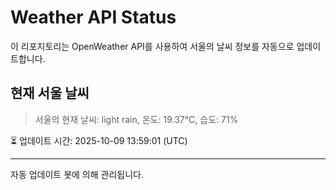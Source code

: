 
# Weather API Status

이 리포지토리는 OpenWeather API를 사용하여 서울의 날씨 정보를 자동으로 업데이트합니다.

## 현재 서울 날씨
> 서울의 현재 날씨: light rain, 온도: 19.37°C, 습도: 71%

⏳ 업데이트 시간: 2025-10-09 13:59:01 (UTC)

---
자동 업데이트 봇에 의해 관리됩니다.
